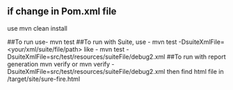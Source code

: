 ## if change in Pom.xml file 
use mvn clean install

##To run use-
mvn test
##To run with Suite, use - 
mvn test -DsuiteXmlFile=<your/xml/suite/file/path>
like -
mvn test -DsuiteXmlFile=src/test/resources/suiteFile/debug2.xml
##To run with report generation
mvn verify 
or
mvn verify -DsuiteXmlFile=src/test/resources/suiteFile/debug2.xml
then find html file in /target/site/sure-fire.html
